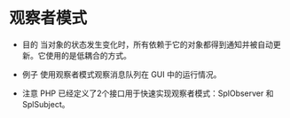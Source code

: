 观察者模式
=====

* 目的
当对象的状态发生变化时，所有依赖于它的对象都得到通知并被自动更新。它使用的是低耦合的方式。

* 例子
使用观察者模式观察消息队列在 GUI 中的运行情况。

* 注意
PHP 已经定义了2个接口用于快速实现观察者模式：SplObserver 和 SplSubject。


